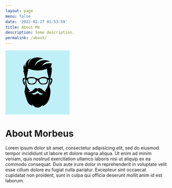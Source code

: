 ```yaml
---
layout: page
menu: false
date: '2022-02-27 01:53:59'
title: About Me
description: Some description.
permalink: /about/
---
```


<img class="img-rounded" src="/assets/img/uploads/profile.png" alt="Morbeus" width="200">

# About Morbeus

Lorem ipsum dolor sit amet, consectetur adipisicing elit, sed do eiusmod
tempor incididunt ut labore et dolore magna aliqua. Ut enim ad minim veniam,
quis nostrud exercitation ullamco laboris nisi ut aliquip ex ea commodo
consequat. Duis aute irure dolor in reprehenderit in voluptate velit esse
cillum dolore eu fugiat nulla pariatur. Excepteur sint occaecat cupidatat non
proident, sunt in culpa qui officia deserunt mollit anim id est laborum.
